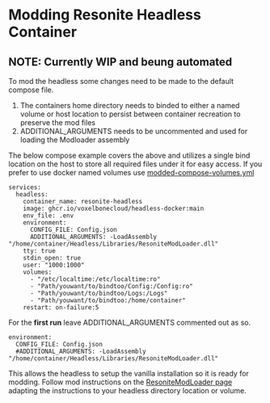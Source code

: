 # Modding Resonite Headless Container

## NOTE: Currently WIP and beung automated

To mod the headless some changes need to be made to the default compose file. 

 1. The containers home directory needs to binded to either a named volume or host location to persist between container recreation to preserve the mod files
 2. ADDITIONAL_ARGUMENTS needs to be uncommented and used for loading the Modloader assembly

The below compose example covers the above and utilizes a single bind location on the host to store all required files under it for easy access. 
If you prefer to use docker named volumes use [modded-compose-volumes.yml](modded-compose-volumes.yml)

    services:
      headless:
        container_name: resonite-headless
        image: ghcr.io/voxelbonecloud/headless-docker:main 
        env_file: .env
        environment:
          CONFIG_FILE: Config.json
          ADDITIONAL_ARGUMENTS: -LoadAssembly "/home/container/Headless/Libraries/ResoniteModLoader.dll"
        tty: true
        stdin_open: true
        user: "1000:1000"
        volumes:
          - "/etc/localtime:/etc/localtime:ro"
          - "Path/youwant/to/bindtoo/Config:/Config:ro"
          - "Path/youwant/to/bindtoo/Logs:/Logs"
          - "Path/youwant/to/bindtoo:/home/container"
        restart: on-failure:5

For the **first run** leave ADDITIONAL_ARGUMENTS commented out as so. 

    environment:
      CONFIG_FILE: Config.json
      #ADDITIONAL_ARGUMENTS: -LoadAssembly "/home/container/Headless/Libraries/ResoniteModLoader.dll"
This allows the headless to setup the vanilla installation so it is ready for modding.
Follow mod instructions on the [ResoniteModLoader page](https://github.com/resonite-modding-group/ResoniteModLoader) adapting the instructions to your headless directory location or volume. 

